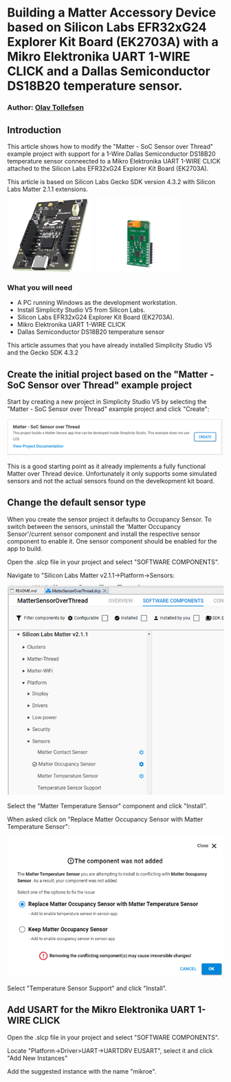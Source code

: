 # Building a Matter Accessory Device based on Silicon Labs EFR32xG24 Explorer Kit Board (EK2703A) with a Mikro Elektronika UART 1-WIRE CLICK and a Dallas Semiconductor DS18B20 temperature sensor.
### Author: [Olav Tollefsen](https://www.linkedin.com/in/olavtollefsen/)

## Introduction

This article shows how to modify the "Matter - SoC Sensor over Thread" example project with support for a 1-Wire Dallas Semiconductor DS18B20 temperature sensor conneected to a Mikro Elektronika UART 1-WIRE CLICK attached to the Silicon Labs EFR32xG24 Explorer Kit Board (EK2703A).

This article is based on Silicon Labs Gecko SDK version 4.3.2 with Silicon Labs Matter 2.1.1 extensions.

<img src="./images/xg24-ek2703a.png" alt="Silicon Labs EFR32xG24 Explorer Kit Board" width="200" height="170"/>

<img src="./images/uart-1-wire-click-thickbox_default-2.jpg" alt="Mikro Elektronika UART 1-WIRE CLICK" width="200" height="170"/>

### What you will need

- A PC running Windows as the development workstation.
- Install Simplicity Studio V5 from Silicon Labs.
- Silicon Labs EFR32xG24 Explorer Kit Board (EK2703A).
- Mikro Elektronika UART 1-WIRE CLICK
- Dallas Semiconductor DS18B20 temperature sensor

This article assumes that you have already installed Simplicity Studio V5 and the Gecko SDK 4.3.2

## Create the initial project based on the "Matter - SoC Sensor over Thread" example project

Start by creating a new project in Simplicity Studio V5 by selecting the "Matter - SoC Sensor over Thread" example project and click "Create":

![Matter - SoC Sensor over Thread Example Project](./images/matter-sensor-thread-example-project.png)

This is a good starting point as it already implements a fully functional Matter over Thread device. Unfortunately it only supports some simulated sensors and not the actual sensors found on the develkopment kit board.

## Change the default sensor type

When you create the sensor project it defaults to Occupancy Sensor. To switch between
the sensors, uninstall the 'Matter Occupancy Sensor'/current sensor component and install the
respective sensor component to enable it. One sensor component should be enabled for the app to build.

Open the .slcp file in your project and select "SOFTWARE COMPONENTS".

Navigate to "Silicon Labs Matter v2.1.1->Platform->Sensors:

![Sensor Components](./images/platform-sensor-components.png)

Select the "Matter Temperature Sensor" component and click "Install".

When asked click on "Replace Matter Occupancy Sensor with Matter Temperature Sensor":

![Replace Matter Occupancy Sensor](./images/replace-occupancy-sensor-component.png)

Select "Temperature Sensor Support" and click "Install".

## Add USART for the Mikro Elektronika UART 1-WIRE CLICK

Open the .slcp file in your project and select "SOFTWARE COMPONENTS".

Locate "Platform->Driver>UART->UARTDRV EUSART", select it and click "Add New Instances"

Add the suggested instance with the name "mikroe".


